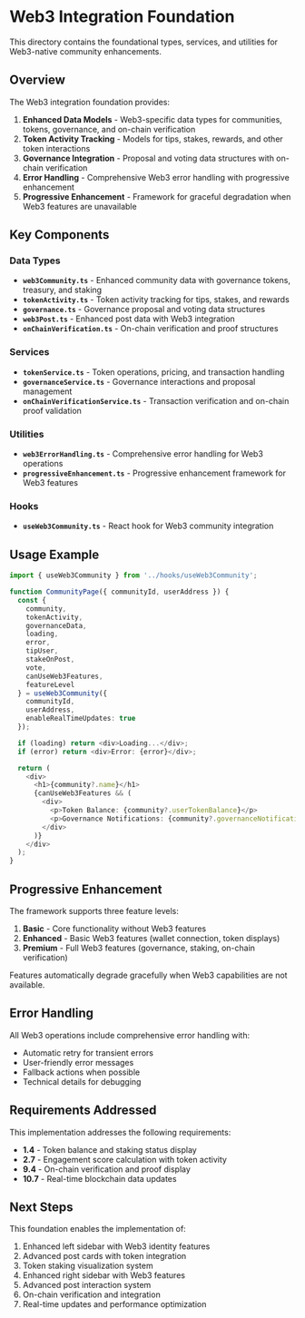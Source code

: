 # Web3 Integration Foundation

This directory contains the foundational types, services, and utilities for Web3-native community enhancements.

## Overview

The Web3 integration foundation provides:

1. **Enhanced Data Models** - Web3-specific data types for communities, tokens, governance, and on-chain verification
2. **Token Activity Tracking** - Models for tips, stakes, rewards, and other token interactions
3. **Governance Integration** - Proposal and voting data structures with on-chain verification
4. **Error Handling** - Comprehensive Web3 error handling with progressive enhancement
5. **Progressive Enhancement** - Framework for graceful degradation when Web3 features are unavailable

## Key Components

### Data Types

- **`web3Community.ts`** - Enhanced community data with governance tokens, treasury, and staking
- **`tokenActivity.ts`** - Token activity tracking for tips, stakes, and rewards
- **`governance.ts`** - Governance proposal and voting data structures
- **`web3Post.ts`** - Enhanced post data with Web3 integration
- **`onChainVerification.ts`** - On-chain verification and proof structures

### Services

- **`tokenService.ts`** - Token operations, pricing, and transaction handling
- **`governanceService.ts`** - Governance interactions and proposal management
- **`onChainVerificationService.ts`** - Transaction verification and on-chain proof validation

### Utilities

- **`web3ErrorHandling.ts`** - Comprehensive error handling for Web3 operations
- **`progressiveEnhancement.ts`** - Progressive enhancement framework for Web3 features

### Hooks

- **`useWeb3Community.ts`** - React hook for Web3 community integration

## Usage Example

```typescript
import { useWeb3Community } from '../hooks/useWeb3Community';

function CommunityPage({ communityId, userAddress }) {
  const {
    community,
    tokenActivity,
    governanceData,
    loading,
    error,
    tipUser,
    stakeOnPost,
    vote,
    canUseWeb3Features,
    featureLevel
  } = useWeb3Community({
    communityId,
    userAddress,
    enableRealTimeUpdates: true
  });

  if (loading) return <div>Loading...</div>;
  if (error) return <div>Error: {error}</div>;

  return (
    <div>
      <h1>{community?.name}</h1>
      {canUseWeb3Features && (
        <div>
          <p>Token Balance: {community?.userTokenBalance}</p>
          <p>Governance Notifications: {community?.governanceNotifications}</p>
        </div>
      )}
    </div>
  );
}
```

## Progressive Enhancement

The framework supports three feature levels:

1. **Basic** - Core functionality without Web3 features
2. **Enhanced** - Basic Web3 features (wallet connection, token displays)
3. **Premium** - Full Web3 features (governance, staking, on-chain verification)

Features automatically degrade gracefully when Web3 capabilities are not available.

## Error Handling

All Web3 operations include comprehensive error handling with:

- Automatic retry for transient errors
- User-friendly error messages
- Fallback actions when possible
- Technical details for debugging

## Requirements Addressed

This implementation addresses the following requirements:

- **1.4** - Token balance and staking status display
- **2.7** - Engagement score calculation with token activity
- **9.4** - On-chain verification and proof display
- **10.7** - Real-time blockchain data updates

## Next Steps

This foundation enables the implementation of:

1. Enhanced left sidebar with Web3 identity features
2. Advanced post cards with token integration
3. Token staking visualization system
4. Enhanced right sidebar with Web3 features
5. Advanced post interaction system
6. On-chain verification and integration
7. Real-time updates and performance optimization